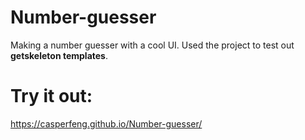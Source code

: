# Number-guesser
Making a number guesser with a cool UI. Used the project to test out **getskeleton templates**.

# Try it out:
https://casperfeng.github.io/Number-guesser/
